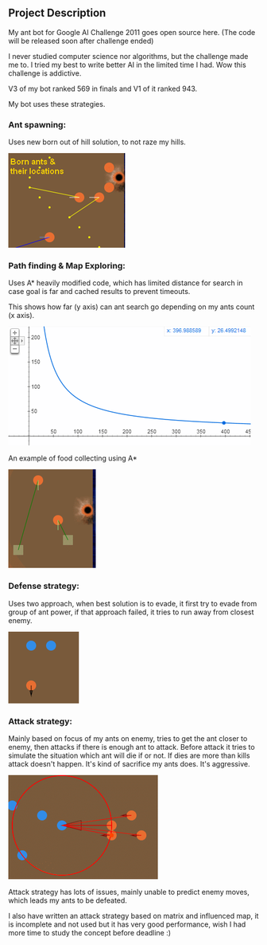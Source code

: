 
## Project Description
My ant bot for Google AI Challenge 2011 goes open source here. (The code will be released soon after challenge ended)

I never studied computer science nor algorithms, but the challenge made me to. I tried my best to write better AI in the limited time I had. Wow this challenge is addictive.

V3 of my bot ranked 569 in finals and V1 of it ranked 943.

My bot uses these strategies.

### Ant spawning:
Uses new born out of hill solution, to not raze my hills.


![](https://raw.githubusercontent.com/salarcode/SalarAnts/master/Documents/AntSpawning.png)


### Path finding & Map Exploring:
Uses A* heavily modified code, which has limited distance for search in case goal is far and cached results to prevent timeouts.

This shows how far (y axis) can ant search go depending on my ants count (x axis).


![](https://raw.githubusercontent.com/salarcode/SalarAnts/master/Documents/AStarSearchLimitPow.png)


An example of food collecting using A*

![](https://raw.githubusercontent.com/salarcode/SalarAnts/master/Documents/FoodCollecting.png)

### Defense strategy:
Uses two approach, when best solution is to evade, it first try to evade from group of ant power, if that approach failed, it tries to run away from closest enemy.

![](https://github.com/salarcode/SalarAnts/raw/master/Documents/EvadingAnt.png)

### Attack strategy:
Mainly based on focus of my ants on enemy, tries to get the ant closer to enemy, then attacks if there is enough ant to attack. Before attack it tries to simulate the situation which ant will die if or not. If dies are more than kills attack doesn't happen. It's kind of sacrifice my ants does. It's aggressive.


![](https://raw.githubusercontent.com/salarcode/SalarAnts/master/Documents/AttackPressure.png)


Attack strategy has lots of issues, mainly unable to predict enemy moves, which leads my ants to be defeated.

I also have written an attack strategy based on matrix and influenced map, it is incomplete and not used but it has very good performance, wish I had more time to study the concept before deadline :)
